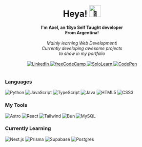 <h1 align="center">Heya! <img src="https://github.com/Sleepy-gogo/SrtoGoge/assets/62667318/ee44b8b9-8d75-41e0-a788-07afe0fd76bd" width="38px" alt="🎉"></h1>

<p align="center">
    <b>I'm Axel, an 18yo Self Taught developer<br>From Argentina!</b><br><br>
    <i>
        Mainly learning Web Development!<br>
        Currently developing awesome projects<br>
        to show in my portfolio
    </i><br><br>
    <a href="https://www.linkedin.com/in/cast-axel/">
        <img src="https://img.shields.io/badge/LinkedIn-0077B5?style=for-the-badge&logo=linkedin&logoColor=white" alt="LinkedIn">
    </a>
    <a href="https://www.freecodecamp.org/Sleepy_gogo">
        <img src="https://img.shields.io/badge/freecodecamp-27273D?style=for-the-badge&logo=freecodecamp&logoColor=white" alt="freeCodeCamp">
    </a>
    <a href="https://www.sololearn.com/profile/20936454">
        <img src="https://img.shields.io/badge/-Sololearn-3a464b?style=for-the-badge&logo=Sololearn&logoColor=white" alt="SoloLearn">
    </a>
    <a href="https://codepen.io/Sleepy_gogo">
        <img src="https://img.shields.io/badge/Codepen-000000?style=for-the-badge&logo=codepen&logoColor=white" alt="CodePen">
    </a><br><br>
</p>

### Languages
![Python](https://img.shields.io/badge/Python-FFD43B?style=for-the-badge&logo=python&logoColor=blue)
![JavaScript](https://img.shields.io/badge/JavaScript-323330?style=for-the-badge&logo=javascript&logoColor=F7DF1E)
![TypeScript](https://img.shields.io/badge/typescript-%23007ACC.svg?style=for-the-badge&logo=typescript&logoColor=white)
![Java](https://img.shields.io/badge/java-%23ED8B00.svg?style=for-the-badge&logo=openjdk&logoColor=white)
![HTML5](https://img.shields.io/badge/html5-%23E34F26.svg?style=for-the-badge&logo=html5&logoColor=white)
![CSS3](https://img.shields.io/badge/css3-%231572B6.svg?style=for-the-badge&logo=css3&logoColor=white)


### My Tools
![Astro](https://img.shields.io/badge/astro-%232C2052.svg?style=for-the-badge&logo=astro&logoColor=white)
![React](https://img.shields.io/badge/React-20232A?style=for-the-badge&logo=react&logoColor=61DAFB)
![Tailwind](https://img.shields.io/badge/Tailwind_CSS-38B2AC?style=for-the-badge&logo=tailwind-css&logoColor=white)
![Bun](https://img.shields.io/badge/Bun-%23000000.svg?style=for-the-badge&logo=bun&logoColor=white)
![MySQL](https://img.shields.io/badge/mysql-%2300f.svg?style=for-the-badge&logo=mysql&logoColor=white)


### Currently Learning
![Next.js](https://img.shields.io/badge/next.js-000000?style=for-the-badge&logo=nextdotjs&logoColor=white)
![Prisma](https://img.shields.io/badge/Prisma-3982CE?style=for-the-badge&logo=Prisma&logoColor=white)
![Supabase](https://img.shields.io/badge/Supabase-3ECF8E?style=for-the-badge&logo=supabase&logoColor=white)
![Postgres](https://img.shields.io/badge/postgres-%23316192.svg?style=for-the-badge&logo=postgresql&logoColor=white)
